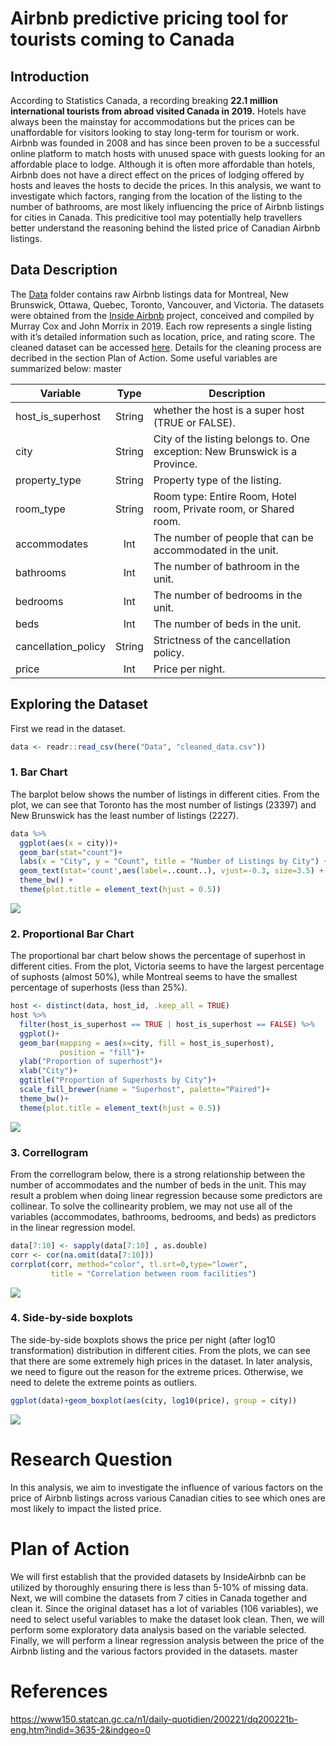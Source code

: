 Airbnb predictive pricing tool for tourists coming to Canada
================

## Introduction

According to Statistics Canada, a recording breaking **22.1 million
international tourists from abroad visited Canada in 2019.** Hotels have
always been the mainstay for accommodations but the prices can be
unaffordable for visitors looking to stay long-term for tourism or work.
Airbnb was founded in 2008 and has since been proven to be a successful
online platform to match hosts with unused space with guests looking for
an affordable place to lodge. Although it is often more affordable than
hotels, Airbnb does not have a direct effect on the prices of lodging
offered by hosts and leaves the hosts to decide the prices. In this
analysis, we want to investigate which factors, ranging from the
location of the listing to the number of bathrooms, are most likely
influencing the price of Airbnb listings for cities in Canada. This
predicitive tool may potentially help travellers better understand the
reasoning behind the listed price of Canadian Airbnb listings.

## Data Description

The
[Data](https://github.com/STAT547-UBC-2019-20/group_3_mksm1228_sihaoyu1220/tree/master/Data)
folder contains raw Airbnb listings data for Montreal, New Brunswick,
Ottawa, Quebec, Toronto, Vancouver, and Victoria. The datasets were
obtained from the [Inside
Airbnb](http://insideairbnb.com/new-york-city/) project, conceived and
compiled by Murray Cox and John Morrix in 2019. Each row represents a
single listing with it’s detailed information such as location, price,
and rating score. The cleaned dataset can be accessed
[here](https://github.com/STAT547-UBC-2019-20/group_3_mksm1228_sihaoyu1220/tree/master/Data/cleaned_data).
Details for the cleaning process are decribed in the section Plan of
Action. Some useful variables are summarized below:
master

| Variable             |  Type  | Description                                                                 |
| -------------------- | :----: | --------------------------------------------------------------------------- |
| host\_is\_superhost  | String | whether the host is a super host (TRUE or FALSE).                           |
| city                 | String | City of the listing belongs to. One exception: New Brunswick is a Province. |
| property\_type       | String | Property type of the listing.                                               |
| room\_type           | String | Room type: Entire Room, Hotel room, Private room, or Shared room.           |
| accommodates         |  Int   | The number of people that can be accommodated in the unit.                  |
| bathrooms            |  Int   | The number of bathroom in the unit.                                         |
| bedrooms             |  Int   | The number of bedrooms in the unit.                                         |
| beds                 |  Int   | The number of beds in the unit.                                             |
| cancellation\_policy | String | Strictness of the cancellation policy.                                      |
| price                |  Int   | Price per night.                                                            |

## Exploring the Dataset

First we read in the dataset.

``` r
data <- readr::read_csv(here("Data", "cleaned_data.csv"))
```

### 1\. Bar Chart

The barplot below shows the number of listings in different cities. From
the plot, we can see that Toronto has the most number of listings
(23397) and New Brunswick has the least number of listings (2227).

``` r
data %>% 
  ggplot(aes(x = city))+
  geom_bar(stat="count")+
  labs(x = "City", y = "Count", title = "Number of Listings by City") + 
  geom_text(stat='count',aes(label=..count..), vjust=-0.3, size=3.5) + 
  theme_bw() +
  theme(plot.title = element_text(hjust = 0.5))
```

![](Milestone-1_files/figure-gfm/unnamed-chunk-1-1.png)<!-- -->

### 2\. Proportional Bar Chart

The proportional bar chart below shows the percentage of superhost in
different cities. From the plot, Victoria seems to have the largest
percentage of suphosts (almost 50%), while Montreal seems to have the
smallest percentage of superhosts (less than 25%).

``` r
host <- distinct(data, host_id, .keep_all = TRUE)
host %>% 
  filter(host_is_superhost == TRUE | host_is_superhost == FALSE) %>% 
  ggplot()+
  geom_bar(mapping = aes(x=city, fill = host_is_superhost),
           position = "fill")+
  ylab("Proportion of superhost")+
  xlab("City")+
  ggtitle("Proportion of Superhosts by City")+
  scale_fill_brewer(name = "Superhost", palette="Paired")+
  theme_bw()+
  theme(plot.title = element_text(hjust = 0.5))
```

![](Milestone-1_files/figure-gfm/unnamed-chunk-2-1.png)<!-- -->

### 3\. Correllogram

From the correllogram below, there is a strong relationship between the
number of accommodates and the number of beds in the unit. This may
result a problem when doing linear regression because some predictors
are collinear. To solve the collinearity problem, we may not use all of
the variables (accommodates, bathrooms, bedrooms, and beds) as
predictors in the linear regression model.

``` r
data[7:10] <- sapply(data[7:10] , as.double)
corr <- cor(na.omit(data[7:10]))
corrplot(corr, method="color", tl.srt=0,type="lower",
         title = "Correlation between room facilities")
```

![](Milestone-1_files/figure-gfm/unnamed-chunk-3-1.png)<!-- -->

### 4\. Side-by-side boxplots

The side-by-side boxplots shows the price per night (after log10
transformation) distribution in different cities. From the plots, we can
see that there are some extremely high prices in the dataset. In later
analysis, we need to figure out the reason for the extreme prices.
Otherwise, we need to delete the extreme points as outliers.

``` r
ggplot(data)+geom_boxplot(aes(city, log10(price), group = city))
```

![](Milestone-1_files/figure-gfm/unnamed-chunk-4-1.png)<!-- -->

# Research Question

In this analysis, we aim to investigate the influence of various factors
on the price of Airbnb listings across various Canadian cities to see
which ones are most likely to impact the listed price.

# Plan of Action

We will first establish that the provided datasets by InsideAirbnb can
be utilized by thoroughly ensuring there is less than 5-10% of missing
data. Next, we will combine the datasets from 7 cities in Canada
together and clean it. Since the original dataset has a lot of variables
(106 variables), we need to select useful variables to make the dataset
look clean. Then, we will perform some exploratory data analysis based
on the variable selected. Finally, we will perform a linear regression
analysis between the price of the Airbnb listing and the various factors
provided in the datasets.
master

# References

<https://www150.statcan.gc.ca/n1/daily-quotidien/200221/dq200221b-eng.htm?indid=3635-2&indgeo=0>
